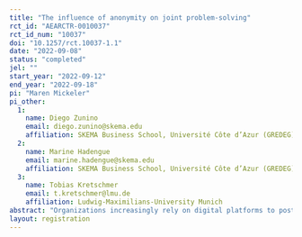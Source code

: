 ```yaml
---
title: "The influence of anonymity on joint problem-solving"
rct_id: "AEARCTR-0010037"
rct_id_num: "10037"
doi: "10.1257/rct.10037-1.1"
date: "2022-09-08"
status: "completed"
jel: ""
start_year: "2022-09-12"
end_year: "2022-09-18"
pi: "Maren Mickeler"
pi_other:
  1:
    name: Diego Zunino
    email: diego.zunino@skema.edu
    affiliation: SKEMA Business School, Université Côte d’Azur (GREDEG)
  2:
    name: Marine Hadengue
    email: marine.hadengue@skema.edu
    affiliation: SKEMA Business School, Université Côte d’Azur (GREDEG)
  3:
    name: Tobias Kretschmer
    email: t.kretschmer@lmu.de
    affiliation: Ludwig-Maximilians-University Munich
abstract: "Organizations increasingly rely on digital platforms to post predefined challenges or problems, asking for members' submissions. Individuals can contribute directly when they post original ideas and solutions or indirectly when they give feedback to others' submissions. In general, a solution’s overall quality depends on individuals’ direct and indirect contributions. While research so far has primarily focused on the antecedents and outcomes of the former, very little is known about the drivers and consequences of individuals’ indirect contributions. We test whether granting individuals anonymity stimulates their feedback-giving behavior with regard to contributions by others. To do so, we run a field experiment with business school students on a digital platform that allows direct and indirect contributions of peers in the context of a hackathon. Our treatment takes place at the platform level and involves granting individuals anonymity in providing feedback to the solutions of others on the platform. We measure the quantity and valence of the feedback provided by participants, whether they incorporated the feedback received, and the quality of participants' final submissions."
layout: registration
---
```



